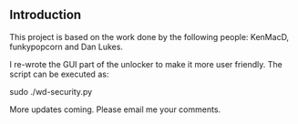 ## Introduction

This project is based on the work done by the following people: KenMacD, funkypopcorn and Dan Lukes.

I re-wrote the GUI part of the unlocker to make it more user friendly. The script can be executed as:

sudo ./wd-security.py

More updates coming. Please email me your comments.
